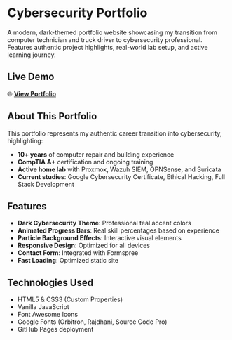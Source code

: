 # Cybersecurity Portfolio

A modern, dark-themed portfolio website showcasing my transition from computer technician and truck driver to cybersecurity professional. Features authentic project highlights, real-world lab setup, and active learning journey.

## Live Demo

🌐 **[View Portfolio](https://archangel144k.github.io/cyber-portfolio/)**

## About This Portfolio

This portfolio represents my authentic career transition into cybersecurity, highlighting:

- **10+ years** of computer repair and building experience
- **CompTIA A+** certification and ongoing training
- **Active home lab** with Proxmox, Wazuh SIEM, OPNSense, and Suricata
- **Current studies**: Google Cybersecurity Certificate, Ethical Hacking, Full Stack Development

## Features

- **Dark Cybersecurity Theme**: Professional teal accent colors
- **Animated Progress Bars**: Real skill percentages based on experience
- **Particle Background Effects**: Interactive visual elements
- **Responsive Design**: Optimized for all devices
- **Contact Form**: Integrated with Formspree
- **Fast Loading**: Optimized static site

## Technologies Used

- HTML5 & CSS3 (Custom Properties)
- Vanilla JavaScript
- Font Awesome Icons
- Google Fonts (Orbitron, Rajdhani, Source Code Pro)
- GitHub Pages deployment

